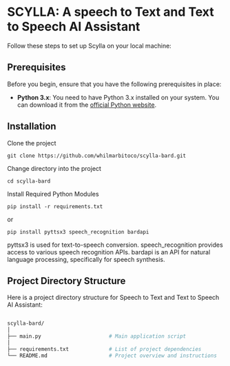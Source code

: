 # SCYLLA: A speech to Text and Text to Speech AI Assistant

Follow these steps to set up Scylla on your local machine:

## Prerequisites

Before you begin, ensure that you have the following prerequisites in place:

- **Python 3.x**: You need to have Python 3.x installed on your system. You can download it from the [official Python website](https://www.python.org/downloads/).

## Installation

Clone the project
```
git clone https://github.com/whilmarbitoco/scylla-bard.git
```
Change directory into the project
```
cd scylla-bard
```
Install Required Python Modules
```
pip install -r requirements.txt  
```
or
```
pip install pyttsx3 speech_recognition bardapi
```
pyttsx3 is used for text-to-speech conversion.
speech_recognition provides access to various speech recognition APIs.
bardapi is an API for natural language processing, specifically for speech synthesis.


## Project Directory Structure

Here is a project directory structure for  Speech to Text and Text to Speech AI Assistant:

```bash

scylla-bard/
│
├── main.py                      # Main application script
│
├── requirements.txt             # List of project dependencies
└── README.md                    # Project overview and instructions
```






